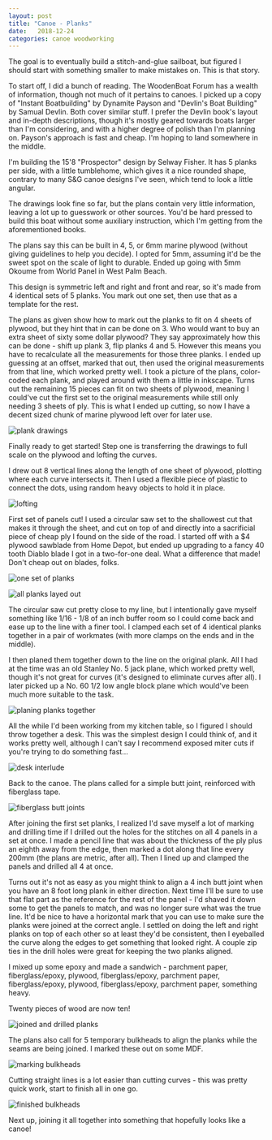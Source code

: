 ```yaml
---
layout: post
title: "Canoe - Planks"
date:   2018-12-24
categories: canoe woodworking
---
```


The goal is to eventually build a stitch-and-glue sailboat, but figured I should start with something smaller to make mistakes on.  This is that story.

To start off, I did a bunch of reading.  The WoodenBoat Forum has a wealth of information, though not much of it pertains to canoes.  I picked up a copy of "Instant Boatbuilding" by Dynamite Payson and "Devlin's Boat Building" by Samual Devlin.  Both cover similar stuff.  I prefer the Devlin book's layout and in-depth descriptions, though it's mostly geared towards boats larger than I'm considering, and with a higher degree of polish than I'm planning on.  Payson's approach is fast and cheap.  I'm hoping to land somewhere in the middle.

I'm building the 15'8 "Prospector" design by Selway Fisher.  It has 5 planks per side, with a little tumblehome, which gives it a nice rounded shape, contrary to many S&G canoe designs I've seen, which tend to look a little angular.

The drawings look fine so far, but the plans contain very little information, leaving a lot up to guesswork or other sources.  You'd be hard pressed to build this boat without some auxiliary instruction, which I'm getting from the aforementioned books.

The plans say this can be built in 4, 5, or 6mm marine plywood (without giving guidelines to help you decide).  I opted for 5mm, assuming it'd be the sweet spot on the scale of light to durable.  Ended up going with 5mm Okoume from World Panel in West Palm Beach.

This design is symmetric left and right and front and rear, so it's made from 4 identical sets of 5 planks.  You mark out one set, then use that as a template for the rest.

The plans as given show how to mark out the planks to fit on 4 sheets of plywood, but they hint that in can be done on 3.  Who would want to buy an extra sheet of sixty some dollar plywood?  They say approximately how this can be done - shift up plank 3, flip planks 4 and 5.  However this means you have to recalculate all the measurements for those three planks.  I ended up guessing at an offset, marked that out, then used the original measurements from that line, which worked pretty well.  I took a picture of the plans, color-coded each plank, and played around with them a little in inkscape.  Turns out the remaining 15 pieces can fit on two sheets of plywood, meaning I could've cut the first set to the original measurements while still only needing 3 sheets of ply.  This is what I ended up cutting, so now I have a decent sized chunk of marine plywood left over for later use.

![plank drawings](https://i.imgur.com/OS4fuBf.jpg)

Finally ready to get started!  Step one is transferring the drawings to full scale on the plywood and lofting the curves.

I drew out 8 vertical lines along the length of one sheet of plywood, plotting where each curve intersects it.  Then I used a flexible piece of plastic to connect the dots, using random heavy objects to hold it in place.

![lofting](https://i.imgur.com/uvlgfn5.jpg)

First set of panels cut!  I used a circular saw set to the shallowest cut that makes it through the sheet, and cut on top of and directly into a sacrificial piece of cheap ply I found on the side of the road.  I started off with a $4 plywood sawblade from Home Depot, but ended up upgrading to a fancy 40 tooth Diablo blade I got in a two-for-one deal.  What a difference that made!  Don't cheap out on blades, folks.

![one set of planks](https://i.imgur.com/aTJUQ3o.jpg)

![all planks layed out](https://i.imgur.com/F9KoEYq.jpg)

The circular saw cut pretty close to my line, but I intentionally gave myself something like 1/16 - 1/8 of an inch buffer room so I could come back and ease up to the line with a finer tool.  I clamped each set of 4 identical planks together in a pair of workmates (with more clamps on the ends and in the middle).

I then planed them together down to the line on the original plank.  All I had at the time was an old Stanley No. 5 jack plane, which worked pretty well, though it's not great for curves (it's designed to eliminate curves after all).  I later picked up a No. 60 1/2 low angle block plane which would've been much more suitable to the task.

![planing planks together](https://i.imgur.com/8zgmbCK.jpg)

All the while I'd been working from my kitchen table, so I figured I should throw together a desk.  This was the simplest design I could think of, and it works pretty well, although I can't say I recommend exposed miter cuts if you're trying to do something fast...

![desk interlude](https://i.imgur.com/bS4NgLs.jpg)

Back to the canoe.  The plans called for a simple butt joint, reinforced with fiberglass tape.

![fiberglass butt joints](https://i.imgur.com/3qFNCOE.jpg)

After joining the first set planks, I realized I'd save myself a lot of marking and drilling time if I drilled out the holes for the stitches on all 4 panels in a set at once.  I made a pencil line that was about the thickness of the ply plus an eighth away from the edge, then marked a dot along that line every 200mm (the plans are metric, after all).  Then I lined up and clamped the panels and drilled all 4 at once.

Turns out it's not as easy as you might think to align a 4 inch butt joint when you have an 8 foot long plank in either direction.  Next time I'll be sure to use that flat part as the reference for the rest of the panel - I'd shaved it down some to get the panels to match, and was no longer sure what was the true line.  It'd be nice to have a horizontal mark that you can use to make sure the planks were joined at the correct angle.  I settled on doing the left and right planks on top of each other so at least they'd be consistent, then I eyeballed the curve along the edges to get something that looked right.  A couple zip ties in the drill holes were great for keeping the two planks aligned.

I mixed up some epoxy and made a sandwich - parchment paper, fiberglass/epoxy, plywood, fiberglass/epoxy, parchment paper, fiberglass/epoxy, plywood, fiberglass/epoxy, parchment paper, something heavy.

Twenty pieces of wood are now ten!

![joined and drilled planks](https://i.imgur.com/t9a3bC6.jpg)

The plans also call for 5 temporary bulkheads to align the planks while the seams are being joined.  I marked these out on some MDF.

![marking bulkheads](https://i.imgur.com/qdIk3gJ.jpg)

Cutting straight lines is a lot easier than cutting curves - this was pretty quick work, start to finish all in one go.

![finished bulkheads](https://i.imgur.com/i8nCT2x.jpg)

Next up, joining it all together into something that hopefully looks like a canoe!

